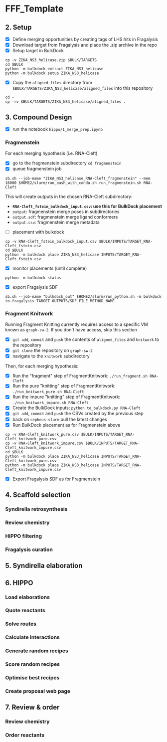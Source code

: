 # FFF_Template

## 2. Setup

- [x] Define merging opportunities by creating tags of LHS hits in Fragalysis
- [x] Download target from Fragalysis and place the .zip archive in the repo
- [x] Setup target in BulkDock 

```
cp -v ZIKA_NS3_helicase.zip $BULK/TARGETS
cd $BULK
python -m bulkdock extract ZIKA_NS3_helicase
python -m bulkdock setup ZIKA_NS3_helicase
```

- [x] Copy the `aligned_files` directory from `$BULK/TARGETS/ZIKA_NS3_helicase/aligned_files` into this repository

```
cd - 
cp -rv $BULK/TARGETS/ZIKA_NS3_helicase/aligned_files .
```

## 3. Compound Design

- [x] run the notebook `hippo/1_merge_prep.ipynb`

### Fragmenstein

For each merging hypothesis (i.e. RNA-Cleft)

- [x] go to the fragmenstein subdirectory `cd fragmenstein`
- [x] queue fragmenstein job 

```sb.sh --job-name "ZIKA_NS3_helicase_RNA-Cleft_fragmenstein" --mem 16000 $HOME2/slurm/run_bash_with_conda.sh run_fragmenstein.sh RNA-Cleft```

This will create outputs in the chosen RNA-Cleft subdirectory:

- **`RNA-Cleft_fstein_bulkdock_input.csv`: use this for BulkDock placement**
- `output`: fragmenstein merge poses in subdirectories
- `output.sdf`: fragmenstein merge ligand conformers
- `output.csv`: fragmenstein merge metadata

- [ ] placement with bulkdock

```
cp -v RNA-Cleft_fstein_bulkdock_input.csv $BULK/INPUTS/TARGET_RNA-Cleft_fstein.csv
cd $BULK
python -m bulkdock place ZIKA_NS3_helicase INPUTS/TARGET_RNA-Cleft_fstein.csv
```

- [x] monitor placements (until complete)

```
python -m bulkdock status
```

- [x] export Fragalysis SDF

```
sb.sh --job-name "bulkdock_out" $HOME2/slurm/run_python.sh -m bulkdock to-fragalysis TARGET OUTPUTS/SDF_FILE METHOD_NAME
```

### Fragment Knitwork

Running Fragment Knitting currently requires access to a specific VM known as `graph-sw-2`. If you don't have access, skip this section

- [x] `git add`, `commit` and `push` the contents of `aligned_files` and `knitwork` to the repository
- [x] `git clone` the repository on `graph-sw-2`
- [x] navigate to the `knitwork` subdirectory

Then, for each merging hypothesis:

- [x] Run the "fragment" step of FragmentKnitwork: `./run_fragment.sh RNA-Cleft`
- [x] Run the pure "knitting" step of FragmentKnitwork: `./run_knitwork_pure.sh RNA-Cleft`
- [x] Run the impure "knitting" step of FragmentKnitwork: `./run_knitwork_impure.sh RNA-Cleft`
- [x] Create the BulkDock inputs: `python to_bulkdock.py RNA-Cleft`
- [x] `git add`, `commit` and `push` the CSVs created by the previous step
- [x] back on `cepheus-slurm` pull the latest changes
- [x] Run BulkDock placement as for Fragmenstein above

```
cp -v RNA-Cleft_knitwork_pure.csv $BULK/INPUTS/TARGET_RNA-Cleft_knitwork_pure.csv
cp -v RNA-Cleft_knitwork_impure.csv $BULK/INPUTS/TARGET_RNA-Cleft_knitwork_impure.csv
cd $BULK
python -m bulkdock place ZIKA_NS3_helicase INPUTS/TARGET_RNA-Cleft_knitwork_pure.csv
python -m bulkdock place ZIKA_NS3_helicase INPUTS/TARGET_RNA-Cleft_knitwork_impure.csv
```

- [x] Export Fragalysis SDF as for Fragmenstein

## 4. Scaffold selection

### Syndirella retrosynthesis
### Review chemistry
### HIPPO filtering
### Fragalysis curation

## 5. Syndirella elaboration

## 6. HIPPO

### Load elaborations
### Quote reactants
### Solve routes
### Calculate interactions
### Generate random recipes
### Score random recipes
### Optimise best recipes
### Create proposal web page

## 7. Review & order

### Review chemistry
### Order reactants
